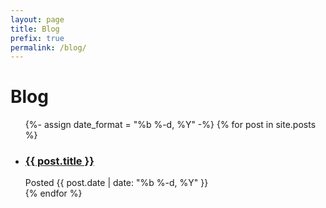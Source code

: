 ```yaml
---
layout: page
title: Blog
prefix: true
permalink: /blog/
---
```


<div class="group-title">
  <h1>Blog</h1>
</div>

<div class="posts">
  <ul class="post-list">
    {%- assign date_format = "%b %-d, %Y" -%}
    {% for post in site.posts %}
    <li class="post">
      <h3 class="post-link"><a href="{{ post.url | prepend: site.baseurl }}">{{ post.title }}</a></h3>
      <span class="post-meta">Posted {{ post.date | date: "%b %-d, %Y" }}</span>
    </li>
    {% endfor %}
  </ul>
</div>
